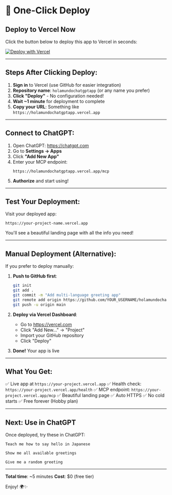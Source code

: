 # 🚀 One-Click Deploy

## Deploy to Vercel Now

Click the button below to deploy this app to Vercel in seconds:

[![Deploy with Vercel](https://vercel.com/button)](https://vercel.com/new/clone?repository-url=https://github.com/KemenyStudio/holamundochatgptapp)

---

## Steps After Clicking Deploy:

1. **Sign in** to Vercel (use GitHub for easier integration)
2. **Repository name**: `holamundochatgptapp` (or any name you prefer)
3. **Click "Deploy"** - No configuration needed!
4. **Wait ~1 minute** for deployment to complete
5. **Copy your URL**: Something like `https://holamundochatgptapp.vercel.app`

---

## Connect to ChatGPT:

1. Open ChatGPT: https://chatgpt.com
2. Go to **Settings → Apps**
3. Click **"Add New App"**
4. Enter your MCP endpoint:
   ```
   https://holamundochatgptapp.vercel.app/mcp
   ```
5. **Authorize** and start using!

---

## Test Your Deployment:

Visit your deployed app:
```
https://your-project-name.vercel.app
```

You'll see a beautiful landing page with all the info you need!

---

## Manual Deployment (Alternative):

If you prefer to deploy manually:

1. **Push to GitHub first**:
   ```bash
   git init
   git add .
   git commit -m "Add multi-language greeting app"
   git remote add origin https://github.com/YOUR_USERNAME/holamundochatgptapp.git
   git push -u origin main
   ```

2. **Deploy via Vercel Dashboard**:
   - Go to https://vercel.com
   - Click "Add New..." → "Project"
   - Import your GitHub repository
   - Click "Deploy"

3. **Done!** Your app is live

---

## What You Get:

✅ Live app at `https://your-project.vercel.app`
✅ Health check: `https://your-project.vercel.app/health`
✅ MCP endpoint: `https://your-project.vercel.app/mcp`
✅ Beautiful landing page
✅ Auto HTTPS
✅ No cold starts
✅ Free forever (Hobby plan)

---

## Next: Use in ChatGPT

Once deployed, try these in ChatGPT:

```
Teach me how to say hello in Japanese
```

```
Show me all available greetings
```

```
Give me a random greeting
```

---

**Total time**: ~5 minutes
**Cost**: $0 (free tier)

Enjoy! 🌍✨
